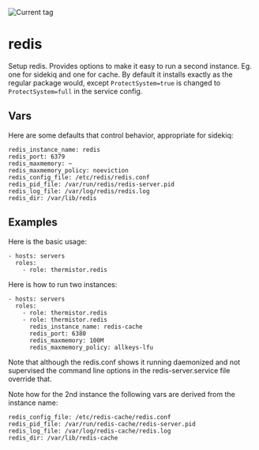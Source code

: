 ![Current tag](https://img.shields.io/github/tag/thermistor/redis.svg)

# redis

Setup redis. Provides options to make it easy to run a second instance. Eg. one for sidekiq and one for cache. By default it installs exactly as the regular package would, except `ProtectSystem=true` is changed to `ProtectSystem=full` in the service config.

## Vars

Here are some defaults that control behavior, appropriate for sidekiq:

    redis_instance_name: redis
    redis_port: 6379
    redis_maxmemory: ~
    redis_maxmemory_policy: noeviction
    redis_config_file: /etc/redis/redis.conf
    redis_pid_file: /var/run/redis/redis-server.pid
    redis_log_file: /var/log/redis/redis.log
    redis_dir: /var/lib/redis

## Examples

Here is the basic usage:

    - hosts: servers
      roles:
        - role: thermistor.redis

Here is how to run two instances:

    - hosts: servers
      roles:
        - role: thermistor.redis
        - role: thermistor.redis
          redis_instance_name: redis-cache
          redis_port: 6380
          redis_maxmemory: 100M
          redis_maxmemory_policy: allkeys-lfu

Note that although the redis.conf shows it running daemonized and not supervised the command line options in the redis-server.service file override that.

Note how for the 2nd instance the following vars are derived from the instance name:

    redis_config_file: /etc/redis-cache/redis.conf
    redis_pid_file: /var/run/redis-cache/redis-server.pid
    redis_log_file: /var/log/redis-cache/redis.log
    redis_dir: /var/lib/redis-cache
